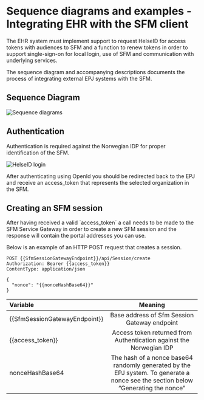# Sequence diagrams and examples - Integrating EHR with the SFM client


The EHR system  must implement support to request HelseID for access tokens with audiences to SFM and a function to renew tokens in order to support single-sign-on for local login, use of SFM and communication with underlying services.

The sequence diagram and accompanying descriptions documents the process of integrating external EPJ systems with the SFM.


## Sequence Diagram

![Sequence diagrams](https://github.com/NorskHelsenett/SFM.tools/blob/main/doc/SFM%20Full/seq_and_ex/sfm_full_sequence_portal.png)

## Authentication

Authentication is required against the Norwegian IDP for proper identification of the SFM.

![HelseID login](https://github.com/NorskHelsenett/SFM.tools/blob/main/doc/SFM%20Full/seq_and_ex/sfm_full_helseidlogin.png)

After authenticating using OpenId you should be redirected back to the EPJ and receive an access_token that represents the selected organization in the SFM.

## Creating an SFM session

After having received a valid ´access_token´ a call needs to be made to the SFM Service Gateway in order to create a new SFM session and the response will contain the portal addresses you can use.

Below is an example of an HTTP POST request that creates a session.

    POST {{SfmSessionGatewayEndpoint}}/api/Session/create
    Authorization: Bearer {{access_token}}
    ContentType: application/json
    
    {
      "nonce": "{{nonceHashBase64}}"
    }

| Variable      | Meaning |  
| :---        |    :----:   |     
| {{SfmSessionGatewayEndpoint}} |   Base address of Sfm Session Gateway endpoint  |       
| {{access_token}}        |   Access token returned from Authentication against the Norwegian IDP |     
| nonceHashBase64        |    The hash of a nonce base64 randomly generated by the EPJ system. To generate a nonce see the section below “Generating the nonce" |      
